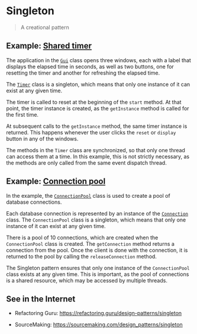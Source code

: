 # Singleton

> A creational pattern

## Example: [Shared timer](../../src/main/java/singleton/timer)

The application in the [`Gui`](../../src/main/java/singleton/timer/Gui.java) class opens three windows, each with a label that displays the elapsed time in seconds, as well as two buttons, one for resetting the timer and another for refreshing the elapsed time.

The [`Timer`](../../src/main/java/singleton/timer/Timer.java) class is a singleton, which means that only one instance of it can exist at any given time.

The timer is called to reset at the beginning of the `start` method. At that point, the timer instance is created, as the `getInstance` method is called for the first time.

At subsequent calls to the `getInstance` method, the same timer instance is returned. This happens whenever the user clicks the `reset` or `display` button in any of the windows.

The methods in the `Timer` class are synchronized, so that only one thread can access them at a time. In this example, this is not strictly necessary, as the methods are only called from the same event dispatch thread.

## Example: [Connection pool](../../src/main/java/singleton/connectionpool)

In the example, the [`ConnectionPool`](../../src/main/java/singleton/connectionpool/DatabaseConnectionPool.java) class is used to create a pool of database connections.

Each database connection is represented by an instance of the [`Connection`](../../src/main/java/singleton/connectionpool/Connection.java) class. The `ConnectionPool` class is a singleton, which means that only one instance of it can exist at any given time.

There is a pool of 10 connections, which are created when the `ConnectionPool` class is created. The `getConnection` method returns a connection from the pool. Once the client is done with the connection, it is returned to the pool by calling the `releaseConnection` method.

The Singleton pattern ensures that only one instance of the `ConnectionPool` class exists at any given time. This is important, as the pool of connections is a shared resource, which may be accessed by multiple threads.



## See in the Internet

- Refactoring Guru: https://refactoring.guru/design-patterns/singleton

- SourceMaking: https://sourcemaking.com/design_patterns/singleton






